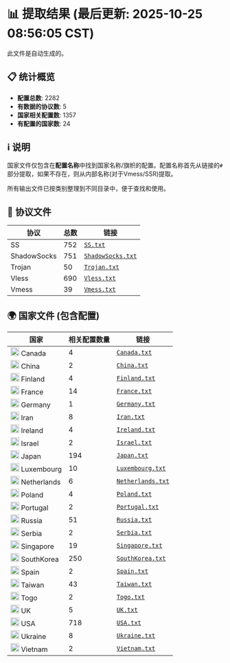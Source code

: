 # 📊 提取结果 (最后更新: 2025-10-25 08:56:05 CST)

此文件是自动生成的。

## 📋 统计概览

- **配置总数**: 2282
- **有数据的协议数**: 5
- **国家相关配置数**: 1357
- **有配置的国家数**: 24

## ℹ️ 说明

国家文件仅包含在**配置名称**中找到国家名称/旗帜的配置。配置名称首先从链接的`#`部分提取，如果不存在，则从内部名称(对于Vmess/SSR)提取。

所有输出文件已按类别整理到不同目录中，便于查找和使用。

## 📁 协议文件

| 协议 | 总数 | 链接 |
|---|---|---|
| SS | 752 | [`SS.txt`](output_configs/protocols/SS.txt) |
| ShadowSocks | 751 | [`ShadowSocks.txt`](output_configs/protocols/ShadowSocks.txt) |
| Trojan | 50 | [`Trojan.txt`](output_configs/protocols/Trojan.txt) |
| Vless | 690 | [`Vless.txt`](output_configs/protocols/Vless.txt) |
| Vmess | 39 | [`Vmess.txt`](output_configs/protocols/Vmess.txt) |

## 🌍 国家文件 (包含配置)

| 国家 | 相关配置数量 | 链接 |
|---|---|---|
| <img src="https://flagcdn.com/w20/ca.png" width="20" alt="Canada flag"> Canada | 4 | [`Canada.txt`](output_configs/countries/Canada.txt) |
| <img src="https://flagcdn.com/w20/cn.png" width="20" alt="China flag"> China | 2 | [`China.txt`](output_configs/countries/China.txt) |
| <img src="https://flagcdn.com/w20/fi.png" width="20" alt="Finland flag"> Finland | 4 | [`Finland.txt`](output_configs/countries/Finland.txt) |
| <img src="https://flagcdn.com/w20/fr.png" width="20" alt="France flag"> France | 14 | [`France.txt`](output_configs/countries/France.txt) |
| <img src="https://flagcdn.com/w20/de.png" width="20" alt="Germany flag"> Germany | 1 | [`Germany.txt`](output_configs/countries/Germany.txt) |
| <img src="https://flagcdn.com/w20/ir.png" width="20" alt="Iran flag"> Iran | 8 | [`Iran.txt`](output_configs/countries/Iran.txt) |
| <img src="https://flagcdn.com/w20/ie.png" width="20" alt="Ireland flag"> Ireland | 4 | [`Ireland.txt`](output_configs/countries/Ireland.txt) |
| <img src="https://flagcdn.com/w20/il.png" width="20" alt="Israel flag"> Israel | 2 | [`Israel.txt`](output_configs/countries/Israel.txt) |
| <img src="https://flagcdn.com/w20/jp.png" width="20" alt="Japan flag"> Japan | 194 | [`Japan.txt`](output_configs/countries/Japan.txt) |
| <img src="https://flagcdn.com/w20/lu.png" width="20" alt="Luxembourg flag"> Luxembourg | 10 | [`Luxembourg.txt`](output_configs/countries/Luxembourg.txt) |
| <img src="https://flagcdn.com/w20/nl.png" width="20" alt="Netherlands flag"> Netherlands | 6 | [`Netherlands.txt`](output_configs/countries/Netherlands.txt) |
| <img src="https://flagcdn.com/w20/pl.png" width="20" alt="Poland flag"> Poland | 4 | [`Poland.txt`](output_configs/countries/Poland.txt) |
| <img src="https://flagcdn.com/w20/pt.png" width="20" alt="Portugal flag"> Portugal | 2 | [`Portugal.txt`](output_configs/countries/Portugal.txt) |
| <img src="https://flagcdn.com/w20/ru.png" width="20" alt="Russia flag"> Russia | 51 | [`Russia.txt`](output_configs/countries/Russia.txt) |
| <img src="https://flagcdn.com/w20/rs.png" width="20" alt="Serbia flag"> Serbia | 2 | [`Serbia.txt`](output_configs/countries/Serbia.txt) |
| <img src="https://flagcdn.com/w20/sg.png" width="20" alt="Singapore flag"> Singapore | 19 | [`Singapore.txt`](output_configs/countries/Singapore.txt) |
| <img src="https://flagcdn.com/w20/kr.png" width="20" alt="SouthKorea flag"> SouthKorea | 250 | [`SouthKorea.txt`](output_configs/countries/SouthKorea.txt) |
| <img src="https://flagcdn.com/w20/es.png" width="20" alt="Spain flag"> Spain | 2 | [`Spain.txt`](output_configs/countries/Spain.txt) |
| <img src="https://flagcdn.com/w20/tw.png" width="20" alt="Taiwan flag"> Taiwan | 43 | [`Taiwan.txt`](output_configs/countries/Taiwan.txt) |
| <img src="https://flagcdn.com/w20/tg.png" width="20" alt="Togo flag"> Togo | 2 | [`Togo.txt`](output_configs/countries/Togo.txt) |
| <img src="https://flagcdn.com/w20/gb.png" width="20" alt="UK flag"> UK | 5 | [`UK.txt`](output_configs/countries/UK.txt) |
| <img src="https://flagcdn.com/w20/us.png" width="20" alt="USA flag"> USA | 718 | [`USA.txt`](output_configs/countries/USA.txt) |
| <img src="https://flagcdn.com/w20/ua.png" width="20" alt="Ukraine flag"> Ukraine | 8 | [`Ukraine.txt`](output_configs/countries/Ukraine.txt) |
| <img src="https://flagcdn.com/w20/vn.png" width="20" alt="Vietnam flag"> Vietnam | 2 | [`Vietnam.txt`](output_configs/countries/Vietnam.txt) |

